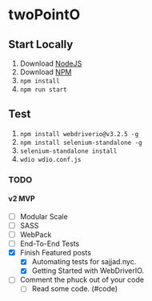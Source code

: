 # twoPointO

## Start Locally

1. Download [NodeJS](https://nodejs.org/en/download/)
2. Download [NPM](https://www.npmjs.com/package/npm)
3. `npm install`
4. `npm run start`

## Test

1. `npm install webdriverio@v3.2.5 -g`
2. `npm install selenium-standalone -g`
3. `selenium-standalone install`
4. `wdio wdio.conf.js`


### TODO
#### v2 MVP

- [ ] Modular Scale
- [ ] SASS
- [ ] WebPack
- [ ] End-To-End Tests
- [X] Finish Featured posts
	- [X] Automating tests for sajjad.nyc.
	- [X] Getting Started with WebDriverIO.
- [ ] Comment the phuck out of your code
	- [ ] Read some code. (#code)